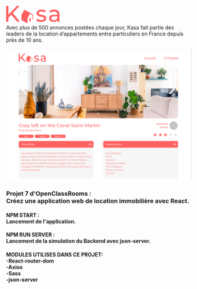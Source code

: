 ![Alt text](public/images/kasa-logo.png)</br>Avec plus de 500 annonces postées chaque jour,
Kasa fait partie des leaders de la location d’appartements entre particuliers en France depuis près de 10 ans.

![Alt text](public/images/visu.png)

### Projet 7 d'OpenClassRooms : </br>Créez une application web de location immobilière avec React.



#### NPM START : </br>Lancement de l'application.

#### NPM RUN SERVER : </br>Lancement de la simulation du Backend avec json-server.

#### MODULES UTILISES DANS CE PROJET:</br>-React-router-dom</br>-Axios </br>-Sass </br>-json-server


